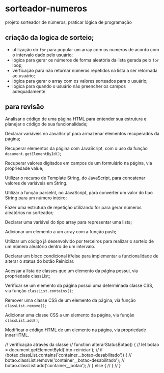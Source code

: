 # sorteador-numeros
projeto sorteador de números, praticar lógica de programação

## criação da logica de sorteio;
- utilização do `for` para popular um array com os numeros de acordo com o intervalo dado pelo usuário;
- lógica para gerar os números de forma aleatória da lista gerada pelo `for` loop;
- verficação para não retornar números repetidos na lista a ser retornada ao usuário;
- lógica para gerar o array com os valores sorteados para o usuário;
- lógica para quando o usuário não preencher os campos adequadamente.

## para revisão
Analisar o código de uma página HTML para entender sua estrutura e planejar o código de sua funcionalidade;

Declarar variáveis no JavaScript para armazenar elementos recuperados da página;

Recuperar elementos da página com JavaScript, com o uso da função `document.getElementById()`;

Recuperar valores digitados em campos de um formulário na página, via propriedade value;

Utilizar o recurso de Template String, do JavaScript, para concatenar valores de variáveis em String.

Utilizar a função parseInt, no JavaScript, para converter um valor do tipo String para um número inteiro;

Fazer uma estrutura de repetição utilizando for para gerar números aleatórios no sorteador;

Declarar uma variável do tipo array para representar uma lista;

Adicionar um elemento a um array com a função push;

Utilizar um código já desenvolvido por terceiros para realizar o sorteio de um número aleatório dentro de um intervalo.

Declarar um bloco condicional if/else para implementar a funcionalidade de alterar o status do botão Reiniciar.

Acessar a lista de classes que um elemento da página possui, via propriedade classList;

Verificar se um elemento da página possui uma determinada classe CSS, via função `classList.contains()`;

Remover uma classe CSS de um elemento da página, via função `classList.remove()`;

Adicionar uma classe CSS a um elemento da página, via função `classList.add()`;

Modificar o código HTML de um elemento na página, via propriedade innerHTML.

// verificação através da classe
// function alterarStatusBotao() {
//   let botao = document.getElementById('btn-reiniciar');
//   if (botao.classList.contains('container__botao-desabilitado')) {
//           botao.classList.remove('container__botao-desabilitado');
//           botao.classList.add('container__botao');
//   } else {
//   }
// }
